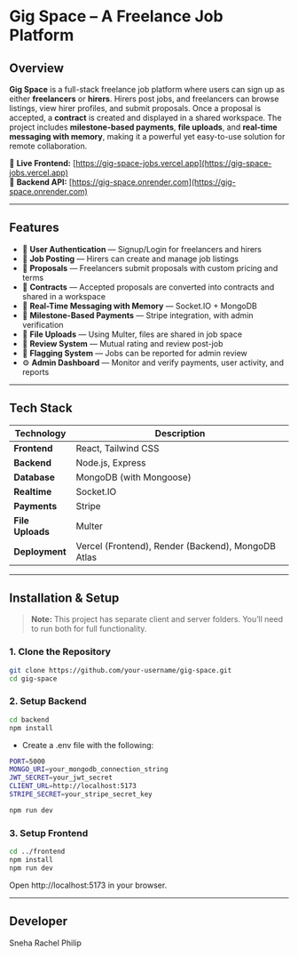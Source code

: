 # Gig Space – A Freelance Job Platform

## Overview

**Gig Space** is a full-stack freelance job platform where users can sign up as either **freelancers** or **hirers**. Hirers post jobs, and freelancers can browse listings, view hirer profiles, and submit proposals. Once a proposal is accepted, a **contract** is created and displayed in a shared workspace. The project includes **milestone-based payments**, **file uploads**, and **real-time messaging with memory**, making it a powerful yet easy-to-use solution for remote collaboration.

🔗 **Live Frontend:** [https://gig-space-jobs.vercel.app](https://gig-space-jobs.vercel.app)  
🔗 **Backend API:** [https://gig-space.onrender.com](https://gig-space.onrender.com)

---
## Features

- 🔐 **User Authentication** — Signup/Login for freelancers and hirers
- 📄 **Job Posting** — Hirers can create and manage job listings
- 📨 **Proposals** — Freelancers submit proposals with custom pricing and terms
- 📑 **Contracts** — Accepted proposals are converted into contracts and shared in a workspace
- 💬 **Real-Time Messaging with Memory** — Socket.IO + MongoDB
- 🧾 **Milestone-Based Payments** — Stripe integration, with admin verification
- 📂 **File Uploads** — Using Multer, files are shared in job space
- 🌟 **Review System** — Mutual rating and review post-job
- 🚨 **Flagging System** — Jobs can be reported for admin review
- ⚙️ **Admin Dashboard** — Monitor and verify payments, user activity, and reports

---
## Tech Stack

| Technology | Description |
|------------|-------------|
| **Frontend** | React, Tailwind CSS |
| **Backend**  | Node.js, Express |
| **Database** | MongoDB (with Mongoose) |
| **Realtime** | Socket.IO |
| **Payments** | Stripe |
| **File Uploads** | Multer |
| **Deployment** | Vercel (Frontend), Render (Backend), MongoDB Atlas |

---

## Installation & Setup

> **Note:** This project has separate client and server folders. You’ll need to run both for full functionality.

### 1. Clone the Repository
```bash
git clone https://github.com/your-username/gig-space.git
cd gig-space 
```

### 2. Setup Backend

```bash
cd backend
npm install
```

* Create a .env file with the following:
```bash
PORT=5000
MONGO_URI=your_mongodb_connection_string
JWT_SECRET=your_jwt_secret
CLIENT_URL=http://localhost:5173
STRIPE_SECRET=your_stripe_secret_key
```

```bash
npm run dev
```

### 3. Setup Frontend
```bash
cd ../frontend
npm install
npm run dev
```

Open http://localhost:5173 in your browser.

---
## Developer
Sneha Rachel Philip